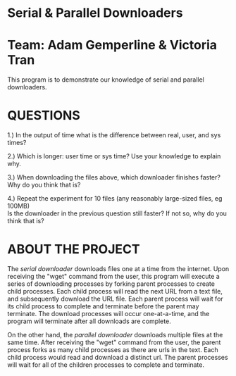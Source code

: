 # Serial & Parallel Downloaders
# Team: Adam Gemperline & Victoria Tran

This program is to demonstrate our knowledge of serial and parallel downloaders. 

# QUESTIONS
1.) In the output of time what is the difference between real, user, and sys times?

2.) Which is longer: user time or sys time? Use your knowledge to explain why.

3.) When downloading the files above, which downloader finishes faster? Why do you think that is?

4.) Repeat the experiment for 10 files (any reasonably large-sized files, eg 100MB)  
 Is the downloader in the previous question still faster? If not so, why do you think  that is?
  

# ABOUT THE PROJECT
The *serial downloader* downloads files one at a time from the internet.
Upon receiving the "wget" command from the user, this program will execute a series of downloading processes by forking parent processes to create child processes. 
Each child process will read the next URL from a text file, and subsequently download the URL file.
Each parent process will wait for its child process to complete and terminate before the parent may terminate. 
The download processes will occur one-at-a-time, and the program will terminate after all downloads are complete.

On the other hand, the *parallel downloader* downloads multiple files at the same time.
After receiving the "wget" command from the user, the parent process forks as many child processes as there are urls in the text. 
Each child process would read and download a distinct url. 
The parent processes will wait for all of the children processes to complete and terminate.
